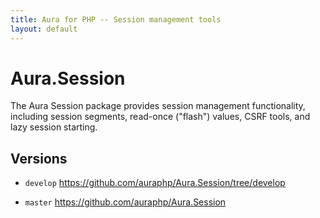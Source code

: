 ```yaml
---
title: Aura for PHP -- Session management tools
layout: default
---
```


Aura.Session
============

The Aura Session package provides session management functionality, including
session segments, read-once ("flash") values, CSRF tools, and lazy session
starting.

Versions
--------

- `develop` <https://github.com/auraphp/Aura.Session/tree/develop>

- `master` <https://github.com/auraphp/Aura.Session>
